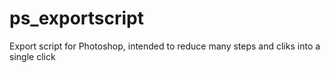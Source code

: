 # ps_exportscript
Export script for Photoshop, intended to reduce many steps and cliks into a single click
